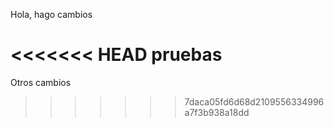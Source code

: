 Hola, hago cambios

<<<<<<< HEAD
pruebas
=======
Otros cambios
>>>>>>> 7daca05fd6d68d2109556334996a7f3b938a18dd
